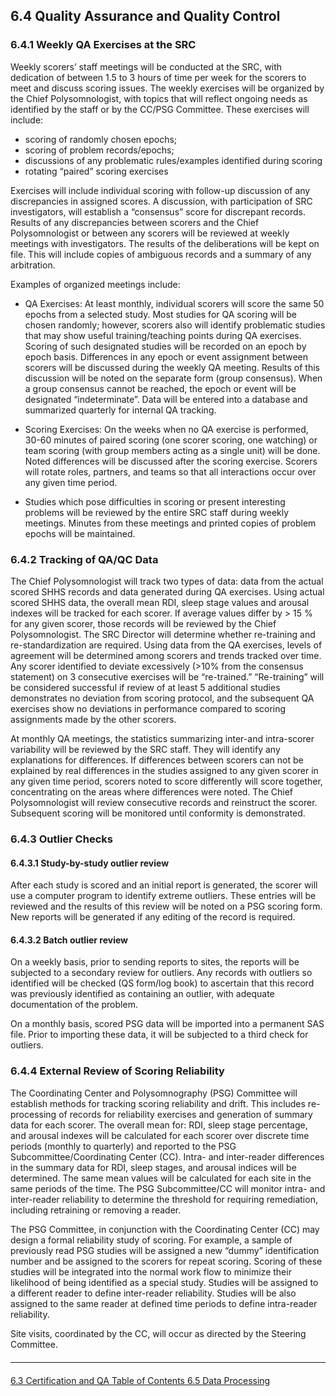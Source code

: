 ## 6.4 Quality Assurance and Quality Control


### 6.4.1 Weekly QA Exercises at the SRC


Weekly scorers’ staff meetings will be conducted at the SRC, with dedication of between 1.5 to 3 hours of time per week for the scorers to meet and discuss scoring issues. The weekly exercises will be organized by the Chief Polysomnologist, with topics that will reflect ongoing needs as identified by the staff or by the CC/PSG Committee. These exercises will include:

- scoring of randomly chosen epochs;
- scoring of problem records/epochs;
- discussions of any problematic rules/examples identified during scoring
- rotating “paired” scoring exercises

Exercises will include individual scoring with follow-up discussion of any discrepancies in assigned scores. A discussion, with participation of SRC investigators, will establish a “consensus” score for discrepant records. Results of any discrepancies between scorers and the Chief Polysomnologist or between any scorers will be reviewed at weekly meetings with investigators.  The results of the deliberations will be kept on file.  This will include copies of ambiguous records and a summary of any arbitration.

Examples of organized meetings include:

- QA Exercises: At least monthly, individual scorers will score the same 50 epochs from a selected study.   Most studies for QA scoring will be chosen randomly; however, scorers also will identify problematic studies that may show useful training/teaching points during QA exercises.  Scoring of such designated studies will be recorded on an epoch by epoch basis. Differences in any epoch or event assignment between scorers will be discussed during the weekly QA meeting.  Results of this discussion will be noted on the separate form (group consensus).  When a group consensus cannot be reached, the epoch or event will be designated “indeterminate”.  Data will be entered into a database and summarized quarterly for internal QA tracking.

- Scoring Exercises: On the weeks when no QA exercise is performed, 30-60 minutes of paired scoring (one scorer scoring, one watching) or team scoring (with group members acting as a single unit) will be done.  Noted differences will be discussed after the scoring exercise. Scorers will rotate roles, partners, and teams so that all interactions occur over any given time period.

- Studies which pose difficulties in scoring or present interesting problems will be reviewed by the entire SRC staff during weekly meetings.  Minutes from these meetings and printed copies of problem epochs will be maintained.

### 6.4.2 Tracking of QA/QC Data

The Chief Polysomnologist will track two types of data: data from the actual scored SHHS records and data generated during QA exercises. Using actual scored SHHS data, the overall mean RDI, sleep stage values and arousal indexes will be tracked for each scorer. If average values differ by > 15 % for any given scorer, those records will be reviewed by the Chief Polysomnologist. The SRC Director will determine whether re-training and re-standardization are required. Using data from the QA exercises, levels of agreement will be determined among scorers and trends tracked over time. Any scorer identified to deviate excessively (>10% from the consensus statement) on 3 consecutive exercises will be “re-trained.” “Re-training” will be considered successful if review of at least 5 additional studies demonstrates no deviation from scoring protocol, and the subsequent QA exercises show no deviations in performance compared to scoring assignments made by the other scorers.

At monthly QA meetings, the statistics summarizing inter-and intra-scorer variability will be reviewed by the SRC staff. They will identify any explanations for differences. If differences between scorers can not be explained by real differences in the studies assigned to any given scorer in any given time period, scorers noted to score differently will score together, concentrating on the areas where differences were noted. The Chief  Polysomnologist will review consecutive records and reinstruct the scorer. Subsequent scoring will be monitored until conformity is demonstrated.

### 6.4.3 Outlier Checks

#### 6.4.3.1 Study-by-study outlier review

After each study is scored and an initial report is generated, the scorer will use a  computer program to identify extreme outliers.  These entries will be reviewed and the results of this review will be noted on a PSG scoring form.  New reports will be generated if any editing of the record is required.

#### 6.4.3.2 Batch outlier review

On a weekly basis, prior to sending reports to sites, the reports will be subjected to a secondary review for outliers.   Any records with outliers so identified will be checked (QS form/log book) to ascertain that this record was previously identified as containing an outlier, with adequate documentation of the problem.

On a monthly basis, scored PSG data will be imported into a permanent SAS file. Prior to importing these data, it will be subjected to a third check for outliers.

### 6.4.4 External Review of Scoring Reliability

The Coordinating Center and Polysomnography (PSG) Committee will establish methods for tracking scoring reliability and drift. This includes re-processing of records for reliability exercises and generation of summary data for each scorer. The overall mean for: RDI, sleep stage percentage, and arousal indexes will be calculated for each scorer over discrete time periods (monthly to quarterly) and reported to the PSG Subcommittee/Coordinating Center (CC). Intra- and inter-reader differences in the summary data for RDI, sleep stages, and arousal indices will be determined. The same mean values will be calculated for each site in the same periods of the time. The PSG Subcommittee/CC will monitor intra- and inter-reader reliability to determine the threshold for requiring remediation, including retraining or removing a reader.

The PSG Committee, in conjunction with the Coordinating Center (CC) may design a formal reliability study of scoring. For example, a sample of previously read PSG studies will be assigned a new “dummy” identification number and be assigned to the scorers for repeat scoring. Scoring of these studies will be integrated into the normal work flow to minimize their likelihood of being identified as a special study. Studies will be assigned to a different reader to define inter-reader reliability.  Studies will be also assigned to the same reader at defined time periods to define intra-reader reliability.

Site visits, coordinated by the CC, will occur as directed by the Steering Committee.

<hr class="soften" style="margin-top: 20px;margin-bottom: 20px;"/>

<div class="center">
<div class="btn-group">
  <a href=":pages_path:/mop/6-30-mop-certification-and-qa.md" class="btn btn-default">
    <span class="glyphicon glyphicon-chevron-left"></span>
    6.3 Certification and QA
  </a>

  <a href=":pages_path:/mop/6-00-mop-toc.md" class="btn btn-default">
    <span class="glyphicon glyphicon-chevron-up"></span>
    Table of Contents
  </a>

  <a href=":pages_path:/mop/6-50-mop-data-processing.md" class="btn btn-success">
    6.5 Data Processing
    <span class="glyphicon glyphicon-chevron-right"></span>
  </a>
</div>
</div>
